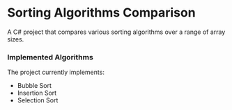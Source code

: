 # Sorting Algorithms Comparison
A C# project that compares various sorting algorithms over a range of array sizes. 

### Implemented Algorithms
The project currently implements:
- Bubble Sort
- Insertion Sort
- Selection Sort